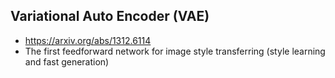 ## Variational Auto Encoder (VAE)
* https://arxiv.org/abs/1312.6114
* The first feedforward network for image style transferring (style learning and fast generation)
